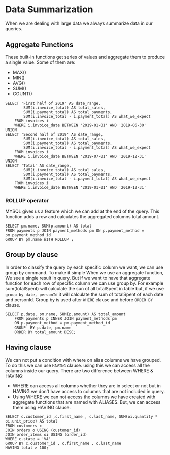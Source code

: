 # Data Summarization

When we are dealing with large data we always summarize data in our queries.

## Aggregate Functions

These built-in functions get series of values and aggregate them to produce a single value. Some of them are:

* MAX()
* MIN()
* AVG()
* SUM()
* COUNT()

```roomsql
SELECT 'First half of 2019' AS date_range,
		SUM(i.invoice_total) AS total_sales,
		SUM(i.payment_total) AS total_payments,
		SUM(i.invoice_total - i.payment_total) AS what_we_expect
	FROM invoices i
	WHERE i.invoice_date BETWEEN '2019-01-01' AND '2019-06-30'
UNION 
SELECT 'Second half of 2019' AS date_range,
		SUM(i.invoice_total) AS total_sales,
		SUM(i.payment_total) AS total_payments,
		SUM(i.invoice_total - i.payment_total) AS what_we_expect
	FROM invoices i
	WHERE i.invoice_date BETWEEN '2019-07-01' AND '2019-12-31'
UNION
SELECT 'Total' AS date_range,
		SUM(i.invoice_total) AS total_sales,
		SUM(i.payment_total) AS total_payments,
		SUM(i.invoice_total - i.payment_total) AS what_we_expect
	FROM invoices i
	WHERE i.invoice_date BETWEEN '2019-01-01' AND '2019-12-31'
```

### ROLLUP operator

MYSQL gives us a feature which we can add at the end of the query. This function adds a row and calculates the
aggregated columns total amount.

```roomsql
SELECT pm.name, SUM(p.amount) AS total
FROM payments p JOIN payment_methods pm ON p.payment_method = pm.payment_method_id
GROUP BY pm.name WITH ROLLUP ;
```

## Group by clause

In order to classify the query by each specific column we want, we can use group by command. To make it simple When we
use an aggregate function, We see a single result in query. But if we want to have that aggregate function for each row
of specific column we can use group by. For example sum(totalSpent) will calculate the sun of all totalSpent in table
but, if we use `group by date, personId` it will calculate the sum of totalSpent of each date and personId.
Group by is used after `WHERE` clause and before `ORDER BY` clause.

```roomsql
SELECT p.date, pm.name, SUM(p.amount) AS total_amount
    FROM payments p INNER JOIN payment_methods pm 
	ON p.payment_method = pm.payment_method_id 
	GROUP  BY p.date, pm.name
	ORDER BY total_amount DESC;
```

## Having clause

We can not put a condition with where on alias columns we have grouped. To do this we can use `HAVING` clause. using
this we can access all the columns inside our query.
There are two difference between WHERE & HAVING:

* WHERE can access all columns whether they are in select or not but in HAVING we don't have access to columns that are
  not included in query.
* Using WHERE we can not access the columns we have created with aggregate functions that are named with ALIASES. But,
  we can access them using HAVING clause.

```roomsql
SELECT c.customer_id ,c.first_name , c.last_name, SUM(oi.quantity * oi.unit_price) AS total
FROM customers c 
JOIN orders o USING (customer_id)
JOIN order_items oi USING (order_id)
WHERE c.state = 'VA'
GROUP BY c.customer_id , c.first_name , c.last_name 
HAVING total > 100;
```
